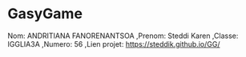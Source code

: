 # GasyGame
Nom:
ANDRITIANA FANORENANTSOA
,Prenom:
Steddi Karen
,Classe:
IGGLIA3A
,Numero: 
56
,Lien projet:
https://steddik.github.io/GG/
